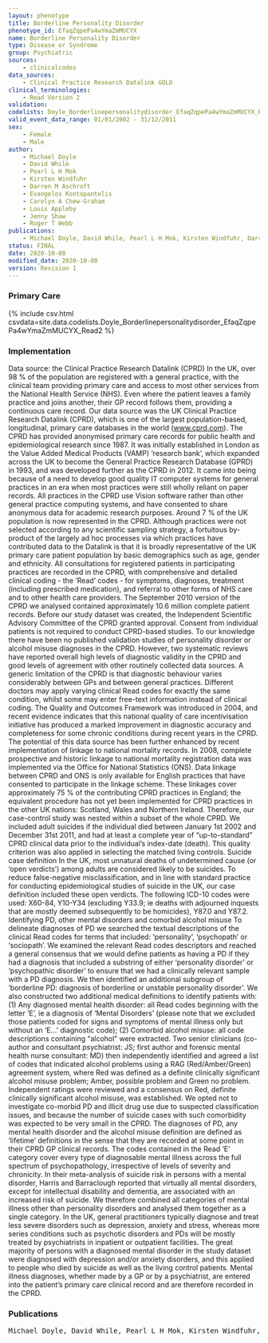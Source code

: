 ```yaml
---
layout: phenotype
title: Borderline Personality Disorder
phenotype_id: EfaqZqpePa4wYmaZmMUCYX
name: Borderline Personality Disorder
type: Disease or Syndrome
group: Psychiatric
sources: 
    - clinicalcodes
data_sources:
    - Clinical Practice Research Datalink GOLD
clinical_terminologies:
    - Read Version 2
validation:
codelists: Doyle_Borderlinepersonalitydisorder_EfaqZqpePa4wYmaZmMUCYX_Read2.csv
valid_event_data_range: 01/01/2002 - 31/12/2011
sex:
    - Female
    - Male
author:
    - Michael Doyle
    - David While
    - Pearl L H Mok
    - Kirsten Windfuhr
    - Darren M Aschroft
    - Evangelos Kontopantelis
    - Carolyn A Chew-Graham
    - Louis Appleby
    - Jenny Shaw
    - Roger T Webb
publications:
    - Michael Doyle, David While, Pearl L H Mok, Kirsten Windfuhr, Darren M. Ashcroft, Evangelos Kontopantelis, Carolyn A Chew-Graham, Lous Appleby, Jenny Shaw, Roger T Webb, Suicide risk in primary care patients diagnosed with a personality disorder a nested case control study. BMC Family Practice, 17(106), 2016.
status: FINAL
date: 2020-10-08
modified_date: 2020-10-08
version: Revision 1
---
```


### Primary Care

{% include csv.html csvdata=site.data.codelists.Doyle_Borderlinepersonalitydisorder_EfaqZqpePa4wYmaZmMUCYX_Read2 %}

### Implementation

Data source: the Clinical Practice Research Datalink
(CPRD)
In the UK, over 98 % of the population are registered
with a general practice, with the clinical team providing
primary care and access to most other services from the
National Health Service (NHS). Even where the
patient leaves a family practice and joins another, their
GP record follows them, providing a continuous care
record. Our data source was the UK Clinical Practice
Research Datalink (CPRD), which is one of the largest
population-based, longitudinal, primary care databases
in the world (www.cprd.com). The CPRD has provided
anonymised primary care records for public health and
epidemiological research since 1987. It was initially
established in London as the Value Added Medical Products
(VAMP) ‘research bank’, which expanded across the
UK to become the General Practice Research Database
(GPRD) in 1993, and was developed further as the
CPRD in 2012. It came into being because of a need to
develop good quality IT computer systems for general practices in an era when most practices were still wholly
reliant on paper records. All practices in the CPRD use
Vision software rather than other general practice computing
systems, and have consented to share anonymous
data for academic research purposes. Around 7 % of the
UK population is now represented in the CPRD. Although
practices were not selected according to any scientific
sampling strategy, a fortuitous by-product of the
largely ad hoc processes via which practices have contributed
data to the Datalink is that it is broadly representative
of the UK primary care patient population by basic
demographics such as age, gender and ethnicity.
All consultations for registered patients in participating
practices are recorded in the CPRD, with comprehensive
and detailed clinical coding - the ‘Read’ codes -
for symptoms, diagnoses, treatment (including prescribed
medication), and referral to other forms of NHS
care and to other health care providers. The September
2010 version of the CPRD we analysed contained approximately
10.6 million complete patient records. Before
our study dataset was created, the Independent
Scientific Advisory Committee of the CPRD granted approval.
Consent from individual patients is not required
to conduct CPRD-based studies.
To our knowledge there have been no published validation
studies of personality disorder or alcohol misuse
diagnoses in the CPRD. However, two systematic reviews
have reported overall high levels of diagnostic validity in
the CPRD and good levels of agreement with other routinely
collected data sources. A generic limitation
of the CPRD is that diagnostic behaviour varies
considerably between GPs and between general practices.
Different doctors may apply varying clinical Read
codes for exactly the same condition, whilst some may
enter free-text information instead of clinical coding.
The Quality and Outcomes Framework was introduced
in 2004, and recent evidence indicates that this national
quality of care incentivisation initiative has produced a
marked improvement in diagnostic accuracy and completeness
for some chronic conditions during recent
years in the CPRD.
The potential of this data source has been further enhanced
by recent implementation of linkage to national
mortality records. In 2008, complete prospective and
historic linkage to national mortality registration data
was implemented via the Office for National Statistics
(ONS). Data linkage between CPRD and ONS is only
available for English practices that have consented to
participate in the linkage scheme. These linkages cover
approximately 75 % of the contributing CPRD practices
in England; the equivalent procedure has not yet been
implemented for CPRD practices in the other UK
nations: Scotland, Wales and Northern Ireland.
Therefore, our case-control study was nested within a subset of the whole CPRD. We included adult suicides if
the individual died between January 1st 2002 and December
31st 2011, and had at least a complete year of
“up-to-standard” CPRD clinical data prior to the individual’s
index-date (death). This quality criterion was also
applied in selecting the matched living controls.
Suicide case definition
In the UK, most unnatural deaths of undetermined cause
(or ‘open verdicts’) among adults are considered likely to
be suicides. To reduce false-negative misclassification,
and in line with standard practice for conducting epidemiological
studies of suicide in the UK, our case definition
included these open verdicts. The following
ICD-10 codes were used: X60-84, Y10-Y34 (excluding
Y33.9; ie deaths with adjourned inquests that are mostly
deemed subsequently to be homicides), Y87.0 and Y87.2.
Identifying PD, other mental disorders and comorbid
alcohol misuse
To delineate diagnoses of PD we searched the textual
descriptions of the clinical Read codes for terms that included:
‘personality’, ‘psychopath’ or ‘sociopath’. We examined
the relevant Read codes descriptors and reached
a general consensus that we would define patients as
having a PD if they had a diagnosis that included a substring
of either ‘personality disorder’ or ‘psychopathic
disorder’ to ensure that we had a clinically relevant sample
with a PD diagnosis. We then identified an additional
subgroup of ‘borderline PD: diagnosis of borderline or
unstable personality disorder’. 
We also constructed two additional medical definitions
to identify patients with: (1) Any diagnosed mental
health disorder: all Read codes beginning with the letter
‘E’, ie a diagnosis of ‘Mental Disorders’ (please note that
we excluded those patients coded for signs and symptoms
of mental illness only but without an ‘E…’ diagnostic
code); (2) Comorbid alcohol misuse: all code
descriptions containing “alcohol” were extracted. Two
senior clinicians (co-author and consultant psychiatrist:
JS; first author and forensic mental health nurse consultant:
MD) then independently identified and agreed a list
of codes that indicated alcohol problems using a RAG
(Red/Amber/Green) agreement system, where Red was
defined as a definite clinically significant alcohol misuse
problem; Amber, possible problem and Green no problem.
Independent ratings were reviewed and a consensus
on Red, definite clinically significant alcohol misuse, was
established. We opted not to investigate co-morbid PD
and illicit drug use due to suspected classification issues,
and because the number of suicide cases with such comorbidity
was expected to be very small in the CPRD. The diagnoses of PD, any mental health disorder and
the alcohol misuse definition are defined as ‘lifetime’ definitions
in the sense that they are recorded at some
point in their CPRD GP clinical records. The codes
contained in the Read ‘E’ category cover every type of
diagnosable mental illness across the full spectrum of
psychopathology, irrespective of levels of severity and
chronicity. In their meta-analysis of suicide risk in persons
with a mental disorder, Harris and Barraclough reported
that virtually all mental disorders, except for
intellectual disability and dementia, are associated with
an increased risk of suicide. We therefore combined
all categories of mental illness other than personality
disorders and analysed them together as a single category.
In the UK, general practitioners typically diagnose
and treat less severe disorders such as depression, anxiety
and stress, whereas more series conditions such as
psychotic disorders and PDs will be mostly treated by
psychiatrists in inpatient or outpatient facilities. The
great majority of persons with a diagnosed mental disorder
in the study dataset were diagnosed with depression
and/or anxiety disorders, and this applied to people
who died by suicide as well as the living control patients.
Mental illness diagnoses, whether made by a GP or by a
psychiatrist, are entered into the patient’s primary care clinical
record and are therefore recorded in the CPRD.

### Publications

<pre>
Michael Doyle, David While, Pearl L H Mok, Kirsten Windfuhr, Darren M. Ashcroft, Evangelos Kontopantelis, Carolyn A Chew-Graham, Lous Appleby, Jenny Shaw, Roger T Webb, Suicide risk in primary care patients diagnosed with a personality disorder a nested case control study. BMC Family Practice, 17(106), 2016.
</pre>
